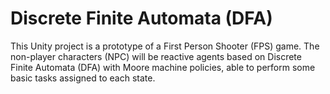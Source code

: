 # Discrete Finite Automata (DFA)

This Unity project is a prototype of a First Person Shooter (FPS) game. The non-player characters (NPC) will be reactive agents based on Discrete Finite Automata (DFA) with Moore machine policies, able to perform some basic tasks assigned to each state. 
